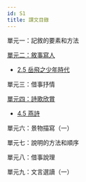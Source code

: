 ```yaml
---
id: S1
title: 課文目錄
---
```


單元一：記敘的要素和方法

[單元二：敘事寫人](category/S1/單元二：敘事寫人)

- [2.5 岳飛之少年時代](S1/單元二：敘事寫人/2.5岳飛之少年時代)

單元三：借事抒情

[單元四：詩歌欣賞](category/S1/單元四：詩歌欣賞)
- [4.5 燕詩](S1/單元四：詩歌欣賞/4.5燕詩)

單元六：景物描寫（一）

單元七：說明的方法和順序

單元八：借事說理

單元九：文言選讀（一）
